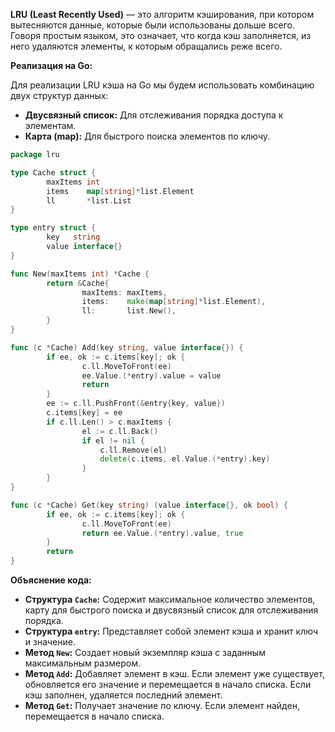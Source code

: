 **LRU (Least Recently Used)** — это алгоритм кэширования, при котором вытесняются данные, которые были использованы дольше всего. Говоря простым языком, это означает, что когда кэш заполняется, из него удаляются элементы, к которым обращались реже всего.

**Реализация на Go:**

Для реализации LRU кэша на Go мы будем использовать комбинацию двух структур данных:

- **Двусвязный список:** Для отслеживания порядка доступа к элементам.
- **Карта (map):** Для быстрого поиска элементов по ключу.

```go
package lru

type Cache struct {
        maxItems int
        items    map[string]*list.Element
        ll       *list.List
}

type entry struct {
        key   string
        value interface{}
}

func New(maxItems int) *Cache {
        return &Cache{
                maxItems: maxItems,
                items:    make(map[string]*list.Element),
                ll:       list.New(),
        }
}

func (c *Cache) Add(key string, value interface{}) {
        if ee, ok := c.items[key]; ok {
                c.ll.MoveToFront(ee)
                ee.Value.(*entry).value = value
                return
        }
        ee := c.ll.PushFront(&entry{key, value})
        c.items[key] = ee
        if c.ll.Len() > c.maxItems {
                el := c.ll.Back()
                if el != nil {
                    c.ll.Remove(el)
                    delete(c.items, el.Value.(*entry).key)
                }
        }
}

func (c *Cache) Get(key string) (value interface{}, ok bool) {
        if ee, ok := c.items[key]; ok {
                c.ll.MoveToFront(ee)
                return ee.Value.(*entry).value, true
        }
        return
}	
```
**Объяснение кода:**

- **Структура `Cache`:** Содержит максимальное количество элементов, карту для быстрого поиска и двусвязный список для отслеживания порядка.
- **Структура `entry`:** Представляет собой элемент кэша и хранит ключ и значение.
- **Метод `New`:** Создает новый экземпляр кэша с заданным максимальным размером.
- **Метод `Add`:** Добавляет элемент в кэш. Если элемент уже существует, обновляется его значение и перемещается в начало списка. Если кэш заполнен, удаляется последний элемент.
- **Метод `Get`:** Получает значение по ключу. Если элемент найден, перемещается в начало списка.